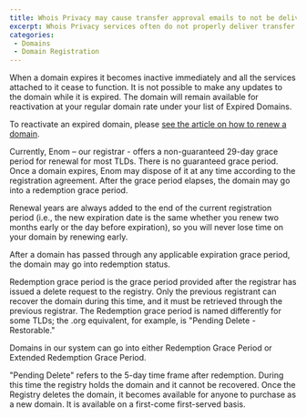 ```yaml
---
title: Whois Privacy may cause transfer approval emails to not be delivered
excerpt: Whois Privacy services often do not properly deliver transfer approval emails, and thus should be disabled before requesting a transfer.
categories:
 - Domains
 - Domain Registration
---
```


When a domain expires it becomes inactive immediately and all the services attached to it cease to function. It is not possible to make any updates to the domain while it is expired. The domain will remain available for reactivation at your regular domain rate under your list of Expired Domains. 

To reactivate an expired domain, please [see the article on how to renew a domain](/articles/renewing-domain/).

Currently, Enom – our registrar - offers a non-guaranteed 29-day grace period for renewal for most TLDs. There is no guaranteed grace period. Once a domain expires, Enom may dispose of it at any time according to the registration agreement. After the grace period elapses, the domain may go into a redemption grace period.

Renewal years are always added to the end of the current registration period (i.e., the new expiration date is the same whether you renew two months early or the day before expiration), so you will never lose time on your domain by renewing early.

After a domain has passed through any applicable expiration grace period, the domain may go into redemption status.

Redemption grace period  is the grace period provided after the registrar has issued a delete request to the registry. Only the previous registrant can recover the domain during this time, and it must be retrieved through the previous registrar. The Redemption grace period is named differently for some TLDs; the .org equivalent, for example, is "Pending Delete - Restorable."

Domains in our system can go into either Redemption Grace Period or Extended Redemption Grace Period. 

"Pending Delete" refers to the 5-day time frame after redemption. During this time the registry holds the domain and it cannot be recovered. Once the Registry deletes the domain, it becomes available for anyone to purchase as a new domain. It is available on a first-come first-served basis.
